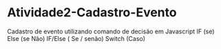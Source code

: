 # Atividade2-Cadastro-Evento

Cadastro de evento utilizando comando de decisão em Javascript
IF (se)
Else (se Não)
IF/Else ( Se / senão)
Switch (Caso)
